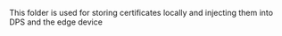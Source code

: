 This folder is used for storing certificates locally and injecting them into DPS and the edge device
